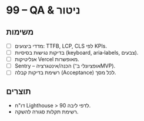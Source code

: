 # 99 – QA & ניטור

## משימות
- [ ] מדדי ביצועים: TTFB, LCP, CLS לפי KPIs.
- [ ] בדיקות נגישות בסיסיות (keyboard, aria‑labels, צבעים).
- [ ] אנליטיקות Vercel מאופשרות.
- [ ] Sentry – הכנה/אינטגרציה (אופציונלי ב־MVP).
- [ ] רשימת בדיקות קבלה (Acceptance) לכל מסך.

## תוצרים
- דו"ח Lighthouse > 90 לדפי ליבה.
- רשימת תקלות סגורה להשקה.

